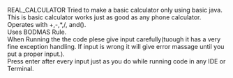 REAL_CALCULATOR
Tried to make a basic calculator only using basic java.
<br>
This is basic calculator works just as good as any phone calculator.
<br>
Operates with +,-,*,/, and().
<br>
Uses BODMAS Rule.
<br>
When Running the the code plese give input carefully(tuough it has a very fine exception handling. If input is wrong it will give error massage until you put a proper input.).
<br>
Press enter after every input just as you do while running code in any IDE or Terminal.
